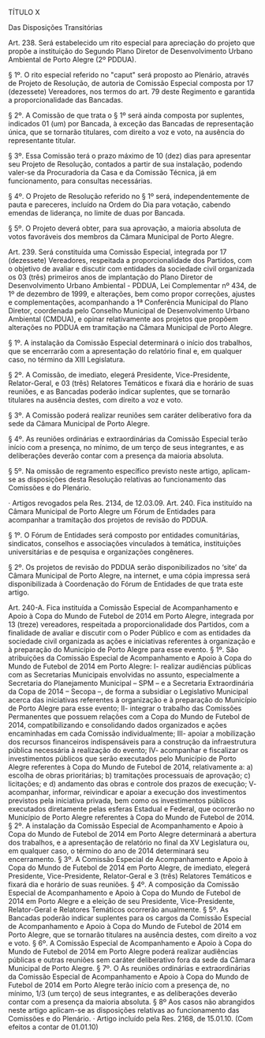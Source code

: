 TÍTULO X

Das Disposições Transitórias

Art. 238. Será estabelecido um rito especial para apreciação do projeto que propõe a instituição do Segundo Plano Diretor de Desenvolvimento Urbano Ambiental de Porto Alegre (2º PDDUA).

§ 1º. O rito especial referido no "caput" será proposto ao Plenário, através de Projeto de Resolução, de autoria de Comissão Especial composta por 17 (dezessete) Vereadores, nos termos do art. 79 deste Regimento e garantida a proporcionalidade das Bancadas.

§ 2º. A Comissão de que trata o § 1º será ainda composta por suplentes, indicados 01 (um) por Bancada, à exceção das Bancadas de representação única, que se tornarão titulares, com direito a voz e voto, na ausência do representante titular.

§ 3º. Essa Comissão terá o prazo máximo de 10 (dez) dias para apresentar seu Projeto de Resolução, contados a partir de sua instalação, podendo valer-se da Procuradoria da Casa e da Comissão Técnica, já em funcionamento, para consultas necessárias.

§ 4º. O Projeto de Resolução referido no § 1º será, independentemente de pauta e pareceres, incluído na Ordem do Dia para votação, cabendo emendas de liderança, no limite de duas por Bancada.

§ 5º. O Projeto deverá obter, para sua aprovação, a maioria absoluta de votos favoráveis dos membros da Câmara Municipal de Porto Alegre.

Art. 239. Será constituída uma Comissão Especial, integrada por 17 (dezessete) Vereadores, respeitada a proporcionalidade dos Partidos, com o objetivo de avaliar e discutir com entidades da sociedade civil organizada os 03 (três) primeiros anos de implantação do Plano Diretor de Desenvolvimento Urbano Ambiental - PDDUA, Lei Complementar nº 434, de 1º de dezembro de 1999, e alterações, bem como propor correções, ajustes e complementações, acompanhando a 1ª Conferência Municipal do Plano Diretor, coordenada pelo Conselho Municipal de Desenvolvimento Urbano Ambiental (CMDUA), e opinar relativamente aos projetos que propõem alterações no PDDUA em tramitação na Câmara Municipal de Porto Alegre.

§ 1º. A instalação da Comissão Especial determinará o início dos trabalhos, que se encerrarão com a apresentação do relatório final e, em qualquer caso, no término da XIII Legislatura.

§ 2º. A Comissão, de imediato, elegerá Presidente, Vice-Presidente, Relator-Geral, e 03 (três) Relatores Temáticos e fixará dia e horário de suas reuniões, e as Bancadas poderão indicar suplentes, que se tornarão titulares na ausência destes, com direito a voz e voto.

§ 3º. A Comissão poderá realizar reuniões sem caráter deliberativo fora da sede da Câmara Municipal de Porto Alegre.

§ 4º. As reuniões ordinárias e extraordinárias da Comissão Especial terão início com a presença, no mínimo, de um terço de seus integrantes, e as deliberações deverão contar com a presença da maioria absoluta.

§ 5º. Na omissão de regramento específico previsto neste artigo, aplicam-se as disposições desta Resolução relativas ao funcionamento das Comissões e do Plenário.

·         Artigos revogados pela Res. 2134, de 12.03.09.
Art. 240.  Fica instituído na Câmara Municipal de Porto Alegre um Fórum de Entidades para acompanhar a tramitação dos projetos de revisão do PDDUA.

§ 1º. O Fórum de Entidades será composto por entidades comunitárias, sindicatos, conselhos e associações vinculados à temática, instituições universitárias e de pesquisa e organizações congêneres.

§ 2º. Os projetos de revisão do PDDUA serão disponibilizados no ‘site’ da Câmara Municipal de Porto Alegre, na internet, e uma cópia impressa será disponibilizada à Coordenação do Fórum de Entidades de que trata este artigo.

Art. 240-A. Fica instituída a Comissão Especial de Acompanhamento e Apoio à Copa do Mundo de Futebol de 2014 em Porto Alegre, integrada por 13 (treze) vereadores, respeitada a proporcionalidade dos Partidos, com a finalidade de avaliar e discutir com o Poder Público e com as entidades da sociedade civil organizada as ações e iniciativas referentes à organização e à preparação do Município de Porto Alegre para esse evento.
§ 1º. São atribuições da Comissão Especial de Acompanhamento e Apoio à Copa do Mundo de Futebol de 2014 em Porto Alegre:
I- realizar audiências públicas com as Secretarias Municipais envolvidas no assunto, especialmente a Secretaria do Planejamento Municipal – SPM – e a Secretaria Extraordinária da Copa de 2014 – Secopa –, de forma a subsidiar o Legislativo Municipal acerca das iniciativas referentes à organização e à preparação do Município de Porto Alegre para esse evento;
II- integrar o trabalho das Comissões Permanentes que possuem relações com a Copa do Mundo de Futebol de 2014, compatibilizando e consolidando dados organizados e ações encaminhadas em cada Comissão individualmente;
III- apoiar a mobilização dos recursos financeiros indispensáveis para a construção da infraestrutura pública necessária à realização do evento;
IV- acompanhar e fiscalizar os investimentos públicos que serão executados pelo Município de Porto Alegre referentes à Copa do Mundo de Futebol de 2014, relativamente a:
a) escolha de obras prioritárias;
b) tramitações processuais de aprovação;
c) licitações; e
d) andamento das obras e controle dos prazos de execução;
V- acompanhar, informar, reivindicar e apoiar a execução dos investimentos previstos pela iniciativa privada, bem como os investimentos públicos executados diretamente pelas esferas Estadual e Federal, que ocorrerão no Município de Porto Alegre referentes à Copa do Mundo de Futebol de 2014.
§ 2º. A instalação da Comissão Especial de Acompanhamento e Apoio à Copa do Mundo de Futebol de 2014 em Porto Alegre determinará a abertura dos trabalhos, e a apresentação de relatório no final da XV Legislatura ou, em qualquer caso, o término do ano de 2014 determinará seu encerramento.
§ 3º. A Comissão Especial de Acompanhamento e Apoio à Copa do Mundo de Futebol de 2014 em Porto Alegre, de imediato, elegerá Presidente, Vice-Presidente, Relator-Geral e 3 (três) Relatores Temáticos e fixará dia e horário de suas reuniões.
§ 4º. A composição da Comissão Especial de Acompanhamento e Apoio à Copa do Mundo de Futebol de 2014 em Porto Alegre e a eleição de seu Presidente, Vice-Presidente, Relator-Geral e Relatores Temáticos ocorrerão anualmente.
§ 5º. As Bancadas poderão indicar suplentes para os cargos da Comissão Especial de Acompanhamento e Apoio à Copa do Mundo de Futebol de 2014 em Porto Alegre, que se tornarão titulares na ausência destes, com direito a voz e voto.
§ 6º. A Comissão Especial de Acompanhamento e Apoio à Copa do Mundo de Futebol de 2014 em Porto Alegre poderá realizar audiências públicas e outras reuniões sem caráter deliberativo fora da sede da Câmara Municipal de Porto Alegre.
§ 7º. O As reuniões ordinárias e extraordinárias da Comissão Especial de Acompanhamento e Apoio à Copa do Mundo de Futebol de 2014 em Porto Alegre terão início com a presença de, no mínimo, 1/3 (um terço) de seus integrantes, e as deliberações deverão contar com a presença da maioria absoluta.
§ 8º  Aos casos não abrangidos neste artigo aplicam-se as disposições relativas ao funcionamento das Comissões e do Plenário.
·         Artigo incluído pela Res. 2168, de 15.01.10. (Com efeitos a contar de 01.01.10)
